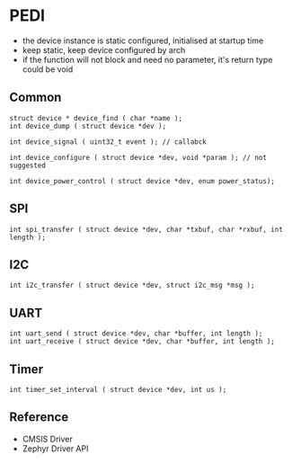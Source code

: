 # PEDI

* the device instance is static configured, initialised at startup time
* keep static, keep device configured by arch
* if the function will not block and need no parameter, it's return type could be void

## Common

	struct device * device_find ( char *name );
	int device_dump ( struct device *dev );
	
	int device_signal ( uint32_t event ); // callabck
	
	int device_configure ( struct device *dev, void *param ); // not suggested
	
	int device_power_control ( struct device *dev, enum power_status);

## SPI

	int spi_transfer ( struct device *dev, char *txbuf, char *rxbuf, int length );

## I2C

	int i2c_transfer ( struct device *dev, struct i2c_msg *msg );

## UART

	int uart_send ( struct device *dev, char *buffer, int length );
	int uart_receive ( struct device *dev, char *buffer, int length );

## Timer

	int timer_set_interval ( struct device *dev, int us );

## Reference

* CMSIS Driver
* Zephyr Driver API
